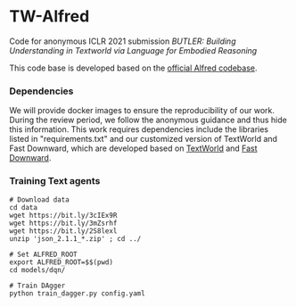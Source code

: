 # TW-Alfred

Code for anonymous ICLR 2021 submission *BUTLER: Building Understanding in Textworld via Language for Embodied Reasoning*

This code base is developed based on the [official Alfred codebase](https://github.com/askforalfred/alfred).



### Dependencies

We will provide docker images to ensure the reproducibility of our work. 
During the review period, we follow the anonymous guidance and thus hide this information.
This work requires dependencies include the libraries listed in "requirements.txt" and our customized version of TextWorld and Fast Downward, which are developed based on [TextWorld](https://github.com/microsoft/TextWorld) and [Fast Downward](https://github.com/aibasel/downward).


### Training Text agents

```
# Download data
cd data
wget https://bit.ly/3cIEx9R
wget https://bit.ly/3mZsrhf
wget https://bit.ly/2S8lexl 
unzip 'json_2.1.1_*.zip' ; cd ../

# Set ALFRED_ROOT
export ALFRED_ROOT=$$(pwd)
cd models/dqn/

# Train DAgger
python train_dagger.py config.yaml
```




    
